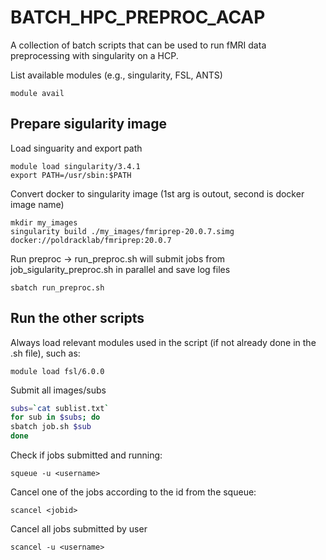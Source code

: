 # BATCH_HPC_PREPROC_ACAP
A collection of batch scripts that can be used to run fMRI data preprocessing with singularity on a HCP.

List available modules (e.g., singularity, FSL, ANTS)

```
module avail
```

## Prepare sigularity image

Load singuarity and export path

```
module load singularity/3.4.1
export PATH=/usr/sbin:$PATH
```

Convert docker to singularity image (1st arg is outout, second is docker image name)

```
mkdir my_images
singularity build ./my_images/fmriprep-20.0.7.simg docker://poldracklab/fmriprep:20.0.7
```

Run preproc -> run_preproc.sh will submit jobs from job_sigularity_preproc.sh in parallel and save log files

```
sbatch run_preproc.sh
```

## Run the other scripts

Always load relevant modules used in the script (if not already done in the .sh file), such as:

```
module load fsl/6.0.0
```

Submit all images/subs

```bash
subs=`cat sublist.txt`
for sub in $subs; do
sbatch job.sh $sub
done
```

Check if jobs submitted and running:

```
squeue -u <username>
```

Cancel one of the jobs according to the id from the squeue:

```
scancel <jobid>
```

Cancel all jobs submitted by user

```
scancel -u <username>
```
  
  
